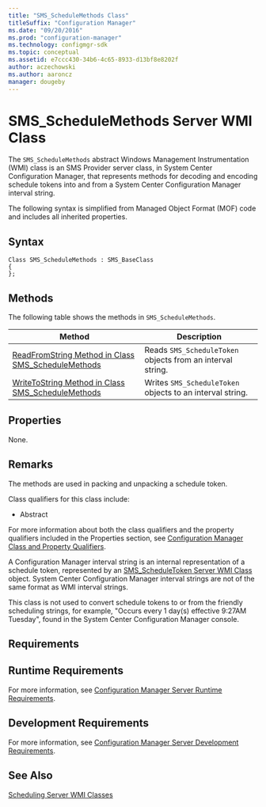 ```yaml
---
title: "SMS_ScheduleMethods Class"
titleSuffix: "Configuration Manager"
ms.date: "09/20/2016"
ms.prod: "configuration-manager"
ms.technology: configmgr-sdk
ms.topic: conceptual
ms.assetid: e7ccc430-34b6-4c65-8933-d13bf8e8202f
author: aczechowski
ms.author: aaroncz
manager: dougeby
---
```

# SMS_ScheduleMethods Server WMI Class
The `SMS_ScheduleMethods` abstract Windows Management Instrumentation (WMI) class is an SMS Provider server class, in System Center Configuration Manager, that represents methods for decoding and encoding schedule tokens into and from a System Center Configuration Manager interval string.  

 The following syntax is simplified from Managed Object Format (MOF) code and includes all inherited properties.  

## Syntax  

```  
Class SMS_ScheduleMethods : SMS_BaseClass  
{  
};  
```  

## Methods  
 The following table shows the methods in `SMS_ScheduleMethods`.  

|Method|Description|  
|------------|-----------------|  
|[ReadFromString Method in Class SMS_ScheduleMethods](../../../../../develop/reference/core/servers/configure/readfromstring-method-in-class-sms_schedulemethods.md)|Reads `SMS_ScheduleToken` objects from an interval string.|  
|[WriteToString Method in Class SMS_ScheduleMethods](../../../../../develop/reference/core/servers/configure/writetostring-method-in-class-sms_schedulemethods.md)|Writes `SMS_ScheduleToken` objects to an interval string.|  

## Properties  
 None.  

## Remarks  
 The methods are used in packing and unpacking a schedule token.  

 Class qualifiers for this class include:  

-   Abstract  

 For more information about both the class qualifiers and the property qualifiers included in the Properties section, see [Configuration Manager Class and Property Qualifiers](../../../../../develop/reference/misc/class-and-property-qualifiers.md).  

 A Configuration Manager interval string is an internal representation of a schedule token, represented by an [SMS_ScheduleToken Server WMI Class](../../../../../develop/reference/core/servers/configure/sms_scheduletoken-server-wmi-class.md) object. System Center Configuration Manager interval strings are not of the same format as WMI interval strings.  

 This class is not used to convert schedule tokens to or from the friendly scheduling strings, for example, "Occurs every 1 day(s) effective 9:27AM Tuesday", found in the System Center Configuration Manager console.  

## Requirements  

## Runtime Requirements  
 For more information, see [Configuration Manager Server Runtime Requirements](../../../../../develop/core/reqs/server-runtime-requirements.md).  

## Development Requirements  
 For more information, see [Configuration Manager Server Development Requirements](../../../../../develop/core/reqs/server-development-requirements.md).  

## See Also  
 [Scheduling Server WMI Classes](../../../../../develop/reference/core/servers/configure/scheduling-server-wmi-classes.md)

